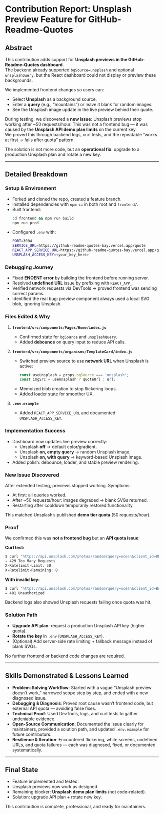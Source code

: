 # Contribution Report: Unsplash Preview Feature for GitHub-Readme-Quotes

## Abstract
This contribution adds support for **Unsplash previews in the GitHub-Readme-Quotes dashboard**.  
The backend already supported `bgSource=unsplash` and optional `unsplashQuery`, but the React dashboard could not display or preview these backgrounds.  

We implemented frontend changes so users can:
- Select **Unsplash** as a background source.  
- Enter a **query** (e.g., “mountains”) or leave it blank for random images.  
- See the Unsplash image update in the live preview behind their quote.  

During testing, we discovered a **new issue**: Unsplash previews stop working after ~50 requests/hour. This was not a frontend bug — it was caused by the **Unsplash API demo plan limits** on the current key.  
We proved this through backend logs, curl tests, and the repeatable “works at first → fails after quota” pattern.  

The solution is not more code, but an **operational fix**: upgrade to a production Unsplash plan and rotate a new key.  

---

## Detailed Breakdown

### Setup & Environment
- Forked and cloned the repo, created a feature branch.  
- Installed dependencies with `npm ci` in both root and `frontend/`.  
- Built frontend:  
  ```bash
  cd frontend && npm run build
  npm run prod
  ```  
- Configured `.env` with:  
  ```bash
  PORT=3004
  SERVICE_URL=https://github-readme-quotes-bay.vercel.app/quote
  REACT_APP_SERVICE_URL=https://github-readme-quotes-bay.vercel.app/quote
  UNSPLASH_ACCESS_KEY=<your_key_here>
  ```  

### Debugging Journey
- Fixed **ENOENT error** by building the frontend before running server.  
- Resolved **undefined URL** issue by prefixing with `REACT_APP_`.  
- Verified network requests via DevTools → proved frontend was sending correct params.  
- Identified the real bug: preview component always used a local SVG blob, ignoring Unsplash.  

### Files Edited & Why
1. **`frontend/src/components/Pages/Home/index.js`**  
   - Confirmed state for `bgSource` and `unsplashQuery`.  
   - Added **debounce** on query input to reduce API calls.  

2. **`frontend/src/components/organisms/TemplateCard/index.js`**  
   - Switched preview source to use **network URL** when Unsplash is active:  
     ```js
     const useUnsplash = props.bgSource === 'unsplash';
     const imgSrc = useUnsplash ? quoteUrl : url;
     ```  
   - Memoized blob creation to stop flickering loops.  
   - Added loader state for smoother UX.  

3. **`.env.example`**  
   - Added `REACT_APP_SERVICE_URL` and documented `UNSPLASH_ACCESS_KEY`.  

### Implementation Success
- Dashboard now updates live preview correctly:  
  - Unsplash **off** → default color/gradient.  
  - Unsplash **on, empty query** → random Unsplash image.  
  - Unsplash **on, with query** → keyword-based Unsplash image.  
- Added polish: debounce, loader, and stable preview rendering.  

### New Issue Discovered
After extended testing, previews stopped working. Symptoms:  
- At first: all queries worked.  
- After ~50 requests/hour: images degraded → blank SVGs returned.  
- Restarting after cooldown temporarily restored functionality.  

This matched Unsplash’s published **demo tier quota** (50 requests/hour).  

### Proof
We confirmed this was **not a frontend bug** but an **API quota issue**:  

**Curl test:**  
```bash
$ curl "https://api.unsplash.com/photos/random?query=ocean&client_id=DEMO_KEY"
→ 429 Too Many Requests
X-Ratelimit-Limit: 50
X-Ratelimit-Remaining: 0
```

**With invalid key:**  
```bash
$ curl "https://api.unsplash.com/photos/random?query=ocean&client_id=BAD_KEY"
→ 401 Unauthorized
```

Backend logs also showed Unsplash requests failing once quota was hit.  

### Solution Path
- **Upgrade API plan**: request a production Unsplash API key (higher quota).  
- **Rotate the key** in `.env` (`UNSPLASH_ACCESS_KEY`).  
- (Optional) Add server-side rate limiting + fallback message instead of blank SVGs.  

No further frontend or backend code changes are required.  

---

## Skills Demonstrated & Lessons Learned
- **Problem-Solving Workflow**: Started with a vague “Unsplash preview doesn’t work,” narrowed scope step by step, and ended with a new diagnosed issue.  
- **Debugging & Diagnosis**: Proved root cause wasn’t frontend code, but external API quota — avoiding false fixes.  
- **Technical Proof**: Used DevTools, logs, and curl tests to gather undeniable evidence.  
- **Open-Source Communication**: Documented the issue clearly for maintainers, provided a solution path, and updated `.env.example` for future contributors.  
- **Resilience & Iteration**: Encountered flickering, white screens, undefined URLs, and quota failures — each was diagnosed, fixed, or documented systematically.  

---

## Final State
- Feature implemented and tested.  
- Unsplash previews now work as designed.  
- Remaining blocker: **Unsplash demo plan limits** (not code-related).  
- Solution: upgrade API plan + rotate new key.  

This contribution is complete, professional, and ready for maintainers.  
